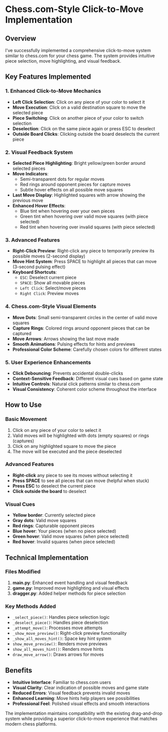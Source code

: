 # Chess.com-Style Click-to-Move Implementation

## Overview
I've successfully implemented a comprehensive click-to-move system similar to chess.com for your chess game. The system provides intuitive piece selection, move highlighting, and visual feedback.

## Key Features Implemented

### 1. Enhanced Click-to-Move Mechanics
- **Left Click Selection**: Click on any piece of your color to select it
- **Move Execution**: Click on a valid destination square to move the selected piece
- **Piece Switching**: Click on another piece of your color to switch selection
- **Deselection**: Click on the same piece again or press ESC to deselect
- **Outside Board Clicks**: Clicking outside the board deselects the current piece

### 2. Visual Feedback System
- **Selected Piece Highlighting**: Bright yellow/green border around selected pieces
- **Move Indicators**: 
  - Semi-transparent dots for regular moves
  - Red rings around opponent pieces for capture moves
  - Subtle hover effects on all possible move squares
- **Last Move Display**: Highlighted squares with arrow showing the previous move
- **Enhanced Hover Effects**:
  - Blue tint when hovering over your own pieces
  - Green tint when hovering over valid move squares (with piece selected)
  - Red tint when hovering over invalid squares (with piece selected)

### 3. Advanced Features
- **Right-Click Preview**: Right-click any piece to temporarily preview its possible moves (2-second display)
- **Move Hint System**: Press SPACE to highlight all pieces that can move (3-second pulsing effect)
- **Keyboard Shortcuts**:
  - `ESC`: Deselect current piece
  - `SPACE`: Show all movable pieces
  - `Left Click`: Select/move pieces
  - `Right Click`: Preview moves

### 4. Chess.com-Style Visual Elements
- **Move Dots**: Small semi-transparent circles in the center of valid move squares
- **Capture Rings**: Colored rings around opponent pieces that can be captured
- **Move Arrows**: Arrows showing the last move made
- **Smooth Animations**: Pulsing effects for hints and previews
- **Professional Color Scheme**: Carefully chosen colors for different states

### 5. User Experience Enhancements
- **Click Debouncing**: Prevents accidental double-clicks
- **Context-Sensitive Feedback**: Different visual cues based on game state
- **Intuitive Controls**: Natural click patterns similar to chess.com
- **Visual Consistency**: Coherent color scheme throughout the interface

## How to Use

### Basic Movement
1. Click on any piece of your color to select it
2. Valid moves will be highlighted with dots (empty squares) or rings (captures)
3. Click on any highlighted square to move the piece
4. The move will be executed and the piece deselected

### Advanced Features
- **Right-click** any piece to see its moves without selecting it
- **Press SPACE** to see all pieces that can move (helpful when stuck)
- **Press ESC** to deselect the current piece
- **Click outside the board** to deselect

### Visual Cues
- **Yellow border**: Currently selected piece
- **Gray dots**: Valid move squares
- **Red rings**: Capturable opponent pieces
- **Blue hover**: Your pieces (when no piece selected)
- **Green hover**: Valid move squares (when piece selected)
- **Red hover**: Invalid squares (when piece selected)

## Technical Implementation

### Files Modified
1. **main.py**: Enhanced event handling and visual feedback
2. **game.py**: Improved move highlighting and visual effects
3. **dragger.py**: Added helper methods for piece selection

### Key Methods Added
- `_select_piece()`: Handles piece selection logic
- `_deselect_piece()`: Handles piece deselection
- `_attempt_move()`: Processes move attempts
- `_show_move_preview()`: Right-click preview functionality
- `_show_all_moves_hint()`: Space key hint system
- `show_move_preview()`: Renders move previews
- `show_all_moves_hint()`: Renders move hints
- `draw_move_arrow()`: Draws arrows for moves

## Benefits
- **Intuitive Interface**: Familiar to chess.com users
- **Visual Clarity**: Clear indication of possible moves and game state
- **Reduced Errors**: Visual feedback prevents invalid moves
- **Enhanced Learning**: Move hints help players see possibilities
- **Professional Feel**: Polished visual effects and smooth interactions

The implementation maintains compatibility with the existing drag-and-drop system while providing a superior click-to-move experience that matches modern chess platforms.